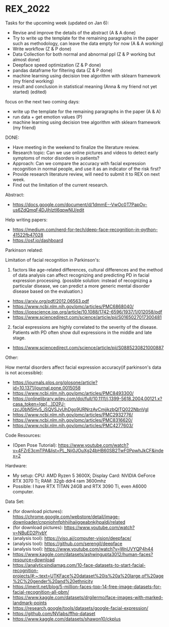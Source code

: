 # REX_2022

Tasks for the upcoming week (updated on Jan 6):
- Revise and improve the details of the abstract (A & A done)
- Try to write up the template for the remaining paragraphs in the paper such as methodology, can leave the data empty for now (A & A working)
- Write workflow (Z & P done)
- Data Collection for both normal and abnormal ppl (Z & P working but almost done)
- Deepface speed optimization (Z & P done)
- pandas dataframe for filtering data (Z & P done)
- machine learning using decision tree algorithm with sklearn framework (my friend working)
- result and conclusion in statistical meaning (Anna & my friend not yet started) (edited)

focus on the next two coming days:
- write up the template for the remaining paragraphs in the paper (A & A)
- run data + get emotion values (P)
- machine learning using decision tree algorithm with sklearn framework (my friend)





DONE:
- Have meeting in the weekend to finalize the literature review.
- Research topic: Can we use online pictures and videos to detect early symptoms of motor disorders in patients? 
- Approach: Can we compare the accuracy with facial expression recognition in normal people, and use it as an indicator of the risk first?
- Provide research literature review, will need to submit it to REX on next week.
- Find out the limitation of the current research.

Abstract:
- https://docs.google.com/document/d/1dmmE--VwOc0T7PapOv-us6ZdQmqF4DJjhlztl6qpwNU/edit

Help writing papers:
- https://medium.com/nerd-for-tech/deep-face-recognition-in-python-41522fb47028
- https://osf.io/dashboard

Parkinson related:

Limitation of facial recognition in Parkinson's:
1. factors like age-related differences, cultural differences and the method of data analysis can affect recognizing and predicting PD in facial expression processing. (possible solution: instead of recognizing a particular disease, we can predict a more generic mental disorder disease based on the evaluation.)
- https://arxiv.org/pdf/2012.06563.pdf
- https://www.ncbi.nlm.nih.gov/pmc/articles/PMC6868040/
- https://iopscience.iop.org/article/10.1088/1742-6596/1937/1/012058/pdf
- https://www.sciencedirect.com/science/article/pii/S0165027017300481
2. facial expressions are highly correlated to the severity of the disease. Patients with PD often show dull expressions in the middle and late stage. 
- https://www.sciencedirect.com/science/article/pii/S0885230821000887 

Other:

How mental disorders affect facial expression accuracy(if parkinson's data is not accessible):
- https://journals.plos.org/plosone/article?id=10.1371/journal.pone.0015058
- https://www.ncbi.nlm.nih.gov/pmc/articles/PMC8493300/
- https://onlinelibrary.wiley.com/doi/full/10.1111/j.1399-5618.2004.00121.x?casa_token=lgp[…]D2PJ-rzcJ0bN5Hv5_iSQVSJvUhDgo9URNrzAvCmjjkzbQlTQ022NbnVgI
- https://www.ncbi.nlm.nih.gov/pmc/articles/PMC2932776/
- https://www.ncbi.nlm.nih.gov/pmc/articles/PMC8316620/
- https://www.ncbi.nlm.nih.gov/pmc/articles/PMC4277603/ 


Code Resources:
- (Open Pose Tutorial): https://www.youtube.com/watch?v=4FZrE3cmTPA&list=PL_Nji0JOuXg24bHB60SB2TwF0PpwhJkCF&index=2


Hardware:
- My setup: CPU: AMD Ryzen 5 3600X; Display Card: NVIDIA GeForce RTX 3070 Ti; RAM: 32gb ddr4 ram 3600mhz
- Possible: I have RTX TITAN 24GB and RTX 3090 Ti, even A6000 computer.



Data Set:

- (for download pictures): https://chrome.google.com/webstore/detail/image-downloader/cnpniohnfphhjihaiiggeabnkjhpaldj/related
- (for download pictures): https://www.youtube.com/watch?v=NBuED2PivbY
- (analysis tool): https://viso.ai/computer-vision/deepface/
- (analysis tool): https://github.com/serengil/deepface
- (analysis tool): https://www.youtube.com/watch?v=WnUVYQP4h44
- https://www.kaggle.com/datasets/ashwingupta3012/human-faces?resource=download
- https://analyticsindiamag.com/10-face-datasets-to-start-facial-recognition-projects/#:~:text=UTKFace%20dataset%20is%20a%20large,of%20age%2C%20gender%20and%20ethnicity
- https://imerit.net/blog/5-million-faces-top-14-free-image-datasets-for-facial-recognition-all-pbm/
- https://www.kaggle.com/datasets/drgilermo/face-images-with-marked-landmark-points
- https://research.google/tools/datasets/google-facial-expression/
- https://github.com/NVlabs/ffhq-dataset
- https://www.kaggle.com/datasets/shawon10/ckplus


